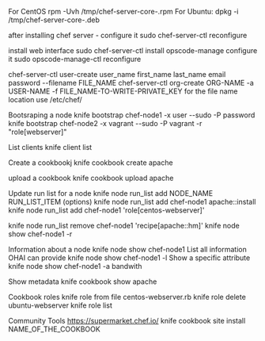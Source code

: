 For CentOS
rpm -Uvh /tmp/chef-server-core-<version>.rpm
For Ubuntu:
dpkg -i /tmp/chef-server-core-<version>.deb

after installing chef server - configure it
sudo chef-server-ctl reconfigure

install web interface
sudo chef-server-ctl install opscode-manage
configure it
sudo opscode-manage-ctl reconfigure

chef-server-ctl user-create user_name first_name last_name email password --filename FILE_NAME
chef-server-ctl org-create ORG-NAME -a USER-NAME -f FILE_NAME-TO-WRITE-PRIVATE_KEY
for the file name location use /etc/chef/

Bootsraping a node
knife bootstrap chef-node1 -x user --sudo -P password
knife bootstrap chef-node2 -x vagrant --sudo -P vagrant -r "role[webserver]"

List clients
knife client list

Create a cookbookj
knife cookbook create apache

upload a cookbook
knife cookbook upload apache

Update run list for a node
knife node run_list add NODE_NAME RUN_LIST_ITEM (options)
knife node run_list add chef-node1 apache::install 
knife node run_list add chef-node1 'role[centos-webserver]'

knife node run_list remove chef-node1 'recipe[apache::hm]'
knife node show chef-node1 -r 

Information about a node
knife node show chef-node1
List all information OHAI can provide
knife node show chef-node1 -l
Show a specific attribute
knife node show chef-node1 -a bandwith

Show metadata
knife cookbook show apache 


Cookbook roles
knife role from file centos-webserver.rb
knife role delete ubuntu-webserver
knife role list

Community Tools
https://supermarket.chef.io/
 knife cookbook site install NAME_OF_THE_COOKBOOK
